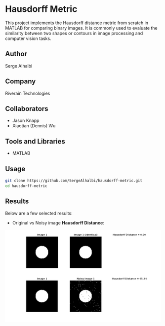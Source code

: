 # Hausdorff Metric
This project implements the Hausdorff distance metric from scratch in MATLAB for comparing binary images. It is commonly used to evaluate the similarity between two shapes or contours in image processing and computer vision tasks.

## Author
Serge Alhalbi

## Company
Riverain Technologies

## Collaborators
- Jason Knapp  
- Xiaotian (Dennis) Wu

## Tools and Libraries
- MATLAB

## Usage
```bash
git clone https://github.com/SergeAlhalbi/hausdorff-metric.git
cd hausdorff-metric
```

## Results
Below are a few selected results:

- Original vs Noisy image **Hausdorff Distance**:
  
![Hausdorff-Demo](assets/noisyCircle.png)
